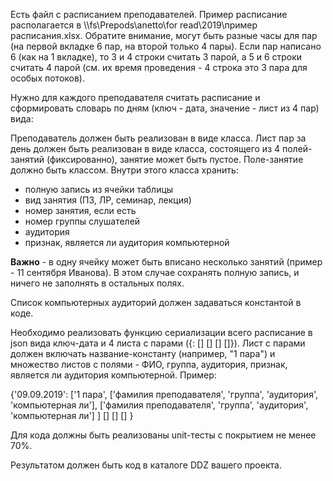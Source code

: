 Есть файл с расписанием преподавателей. Пример расписание располагается в \\\\fs\\Prepods\\anetto\\for read\\2019\\пример расписания.xlsx. Обратите внимание, могут быть разные часы для пар (на первой вкладке 6 пар, на второй только 4 пары). Если пар написано 6 (как на 1 вкладке), то 3 и 4 строки считать 3 парой, а 5 и 6 строки считать 4 парой (см. их время проведения - 4 строка это 3 пара для особых потоков).

Нужно для каждого преподавателя считать расписание и сформировать словарь по дням (ключ - дата, значение - лист из 4 пар) вида:

Преподаватель должен быть реализован в виде класса. Лист пар за день должен быть реализован в виде класса, состоящего из 4 полей-занятий (фиксированно), занятие может быть пустое. Поле-занятие должно быть классом. Внутри этого класса хранить:
* полную запись из ячейки таблицы
* вид занятия (ПЗ, ЛР, семинар, лекция)
* номер занятия, если есть
* номер группы слушателей
* аудитория
* признак, является ли аудитория компьютерной

**Важно** - в одну ячейку может быть вписано несколько занятий (пример - 11 сентября Иванова). В этом случае сохранять полную запись, и ничего не заполнять в остальных полях.

Список компьютерных аудиторий должен задаваться константой в коде.

Необходимо реализовать функцию сериализации всего расписание в json вида ключ-дата и 4 листа с парами ({<date>: [] [] [] []}). Лист с парами должен включать название-константу (например, "1 пара") и множество листов с полями - ФИО, группа, аудитория, признак, является ли аудитория компьютерной. Пример:

{'09.09.2019': ['1 пара', ['фамилия преподавателя', 'группа', 'аудитория', 'компьютерная ли'], ['фамилия преподавателя', 'группа', 'аудитория', 'компьютерная ли'] ] [] [] [] }

Для кода должны быть реализованы unit-тесты с покрытием не менее 70%.

Результатом должен быть код в каталоге DDZ вашего проекта.